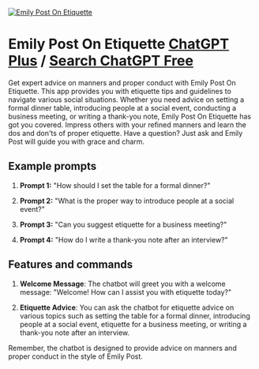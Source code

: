 
[![Emily Post On Etiquette](https://files.oaiusercontent.com/file-vn69yFvPZuKu6tQMajH1d8Dv?se=2123-10-17T18%3A40%3A36Z&sp=r&sv=2021-08-06&sr=b&rscc=max-age%3D31536000%2C%20immutable&rscd=attachment%3B%20filename%3Dca644366-ff4d-43c2-8fe4-34887d3f7ca8.png&sig=M0gH7uVE9bEgSPUVgC2tJnW8d%2B1JcJQQb0VZzhayt2g%3D)](https://chat.openai.com/g/g-PaRb4TxMz-emily-post-on-etiquette)

# Emily Post On Etiquette [ChatGPT Plus](https://chat.openai.com/g/g-PaRb4TxMz-emily-post-on-etiquette) / [Search ChatGPT Free](https://gptcall.net/index.html#/?search=Emily%20Post%20On%20Etiquette)

Get expert advice on manners and proper conduct with Emily Post On Etiquette. This app provides you with etiquette tips and guidelines to navigate various social situations. Whether you need advice on setting a formal dinner table, introducing people at a social event, conducting a business meeting, or writing a thank-you note, Emily Post On Etiquette has got you covered. Impress others with your refined manners and learn the dos and don'ts of proper etiquette. Have a question? Just ask and Emily Post will guide you with grace and charm.

## Example prompts

1. **Prompt 1:** "How should I set the table for a formal dinner?"

2. **Prompt 2:** "What is the proper way to introduce people at a social event?"

3. **Prompt 3:** "Can you suggest etiquette for a business meeting?"

4. **Prompt 4:** "How do I write a thank-you note after an interview?"

## Features and commands

1. **Welcome Message**: The chatbot will greet you with a welcome message: "Welcome! How can I assist you with etiquette today?"

2. **Etiquette Advice**: You can ask the chatbot for etiquette advice on various topics such as setting the table for a formal dinner, introducing people at a social event, etiquette for a business meeting, or writing a thank-you note after an interview.

Remember, the chatbot is designed to provide advice on manners and proper conduct in the style of Emily Post.


